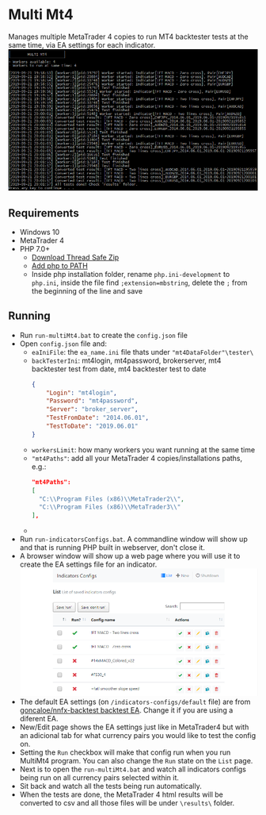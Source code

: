 # Multi Mt4
Manages multiple MetaTrader 4 copies to run MT4 backtester tests at the same time, via EA settings for each indicator.
![](https://github.com/pedrofsantoscom/multi-mt4/raw/master/running.png)

## Requirements
- Windows 10
- MetaTrader 4
- PHP 7.0+
  - [Download Thread Safe Zip](https://windows.php.net/download)
  - [Add php to PATH](https://john-dugan.com/add-php-windows-path-variable/)
  - Inside php installation folder, rename `php.ini-development` to `php.ini`, inside the file find `;extension=mbstring`, delete the `;` from the beginning of the line and save

## Running

- Run `run-multiMt4.bat` to create the `config.json` file
- Open `config.json` file and:
  - `eaIniFile`: the `ea_name.ini` file thats under `"mt4DataFolder"\tester\`
  - `backTesterIni`: mt4login, mt4password, brokerserver, mt4 backtester test from date, mt4 backtester test to date
    ```json
    {
        "Login": "mt4login",
        "Password": "mt4password",
        "Server": "broker_server",
        "TestFromDate": "2014.06.01",
        "TestToDate": "2019.06.01"
    }
    ```
  - `workersLimit`: how many workers you want running at the same time
  - `"mt4Paths"`: add all your MetaTrader 4 copies/installations paths, e.g.:
    ```json
    "mt4Paths": 
    [
      "C:\\Program Files (x86)\\MetaTrader2\\", 
      "C:\\Program Files (x86)\\MetaTrader3\\"
    ],
    ```
  - 
- Run `run-indicatorsConfigs.bat`. A commandline window will show up and that is running PHP built in webserver, don't close it.
- A browser window will show up a web page where you will use it to create the EA settings file for an indicator.
![](https://github.com/pedrofsantoscom/multi-mt4/raw/master/indicatorsConfigs.png)
- The default EA settings (on `/indicators-configs/default` file) are from [goncaloe/nnfx-backtest backtest EA](https://github.com/goncaloe/nnfx-backtest). Change it if you are using a diferent EA.
- New/Edit page shows the EA settings just like in MetaTrader4 but with an adicional tab for what currency pairs you would like to test the config on.
- Setting the `Run` checkbox will make that config run when you run MultiMt4 program. You can also change the `Run` state on the `List` page.
- Next is to open the `run-multiMt4.bat` and watch all indicators configs being run on all currency pairs selected within it.
- Sit back and watch all the tests being run automatically.
- When the tests are done, the MetaTrader 4 html results will be converted to csv and all those files will be under `\results\` folder.
